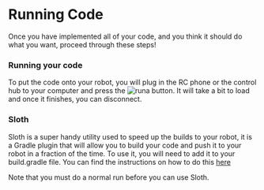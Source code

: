 # Running Code

Once you have implemented all of your code, and you think it should do what you want, proceed through these steps!

### Running your code 

To put the code onto your robot, you will plug in the RC phone or the control hub to your computer and press the ![runa](run.png) button. It will take a bit to load and once it finishes, you can disconnect.

### Sloth

Sloth is a super handy utility used to speed up the builds to your robot, it is a Gradle plugin that will allow you to build your code and push it to your robot in a fraction of the time. To use it, you will need to add it to your build.gradle file. You can find the instructions on how to do this [here](https://github.com/Dairy-Foundation/Sloth/)

Note that you must do a normal run before you can use Sloth.

